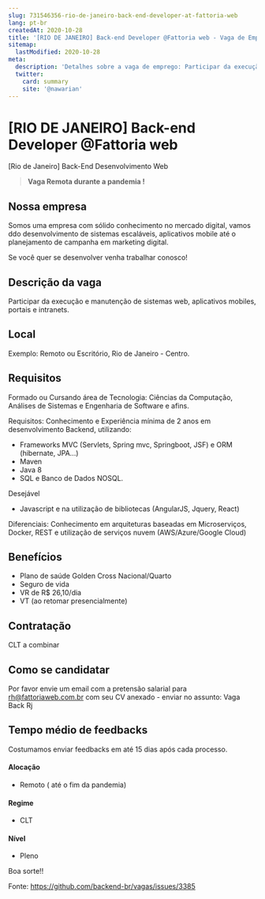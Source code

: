 ```yaml
---
slug: 731546356-rio-de-janeiro-back-end-developer-at-fattoria-web
lang: pt-br
createdAt: 2020-10-28
title: '[RIO DE JANEIRO] Back-end Developer @Fattoria web - Vaga de Emprego'
sitemap:
  lastModified: 2020-10-28
meta:
  description: 'Detalhes sobre a vaga de emprego: Participar da execução e manutenção de sistemas web, aplicativos mobiles, portais e intranets.'
  twitter:
    card: summary
    site: '@nawarian'
---
```


# [RIO DE JANEIRO] Back-end Developer @Fattoria web

[Rio de Janeiro] Back-End Desenvolvimento Web 

> **Vaga Remota durante a pandemia !**

## Nossa empresa

Somos uma empresa com sólido conhecimento no mercado digital, vamos ddo desenvolvimento de sistemas escaláveis, aplicativos mobile até o planejamento de campanha em marketing digital.

Se você quer se desenvolver venha trabalhar conosco!

## Descrição da vaga
 Participar da execução e manutenção de sistemas web, aplicativos mobiles, portais e intranets. 

## Local

Exemplo: Remoto ou Escritório, Rio de Janeiro - Centro.

## Requisitos
Formado ou Cursando área de Tecnologia: Ciências da Computação, Análises de Sistemas e Engenharia de Software e afins.

Requisitos:
Conhecimento e Experiência mínima de 2 anos em desenvolvimento Backend, utilizando:
- Frameworks MVC (Servlets, Spring mvc, Springboot, JSF) e ORM (hibernate, JPA...)
- Maven 
- Java 8
- SQL e Banco de Dados NOSQL.

Desejável
- Javascript e na utilização de bibliotecas (AngularJS, Jquery, React)

Diferenciais:
 Conhecimento em arquiteturas baseadas em Microserviços, Docker, REST e utilização de serviços nuvem (AWS/Azure/Google Cloud)



## Benefícios

- Plano de saúde Golden Cross Nacional/Quarto
- Seguro de vida
- VR de R$ 26,10/dia
- VT (ao retomar presencialmente)


## Contratação

CLT a combinar

## Como se candidatar

Por favor envie um email com a pretensão salarial para rh@fattoriaweb.com.br com seu CV anexado - enviar no assunto: Vaga Back Rj

## Tempo médio de feedbacks

Costumamos enviar feedbacks em até 15 dias após cada processo.

#### Alocação
- Remoto ( até o fim da pandemia)

#### Regime
- CLT

#### Nível
- Pleno


Boa sorte!!

Fonte: https://github.com/backend-br/vagas/issues/3385